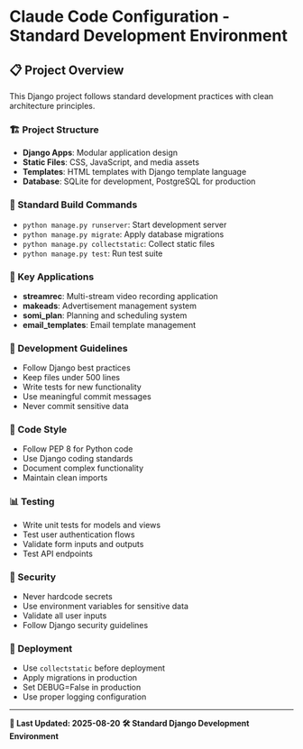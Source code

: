 # Claude Code Configuration - Standard Development Environment

## 📋 Project Overview
This Django project follows standard development practices with clean architecture principles.

### 🏗️ Project Structure
- **Django Apps**: Modular application design
- **Static Files**: CSS, JavaScript, and media assets
- **Templates**: HTML templates with Django template language
- **Database**: SQLite for development, PostgreSQL for production

### 🚀 Standard Build Commands
- `python manage.py runserver`: Start development server
- `python manage.py migrate`: Apply database migrations
- `python manage.py collectstatic`: Collect static files
- `python manage.py test`: Run test suite

### 📁 Key Applications
- **streamrec**: Multi-stream video recording application
- **makeads**: Advertisement management system
- **somi_plan**: Planning and scheduling system
- **email_templates**: Email template management

### 🔧 Development Guidelines
- Follow Django best practices
- Keep files under 500 lines
- Write tests for new functionality
- Use meaningful commit messages
- Never commit sensitive data

### 🎯 Code Style
- Follow PEP 8 for Python code
- Use Django coding standards
- Document complex functionality
- Maintain clean imports

### 📊 Testing
- Write unit tests for models and views
- Test user authentication flows
- Validate form inputs and outputs
- Test API endpoints

### 🔐 Security
- Never hardcode secrets
- Use environment variables for sensitive data
- Validate all user inputs
- Follow Django security guidelines

### 🚀 Deployment
- Use `collectstatic` before deployment
- Apply migrations in production
- Set DEBUG=False in production
- Use proper logging configuration

---

**📅 Last Updated: 2025-08-20**
**🛠️ Standard Django Development Environment**